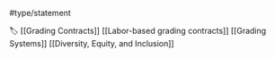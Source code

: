 #type/statement 

🏷 [[Grading Contracts]] [[Labor-based grading contracts]] [[Grading Systems]] [[Diversity, Equity, and Inclusion]]